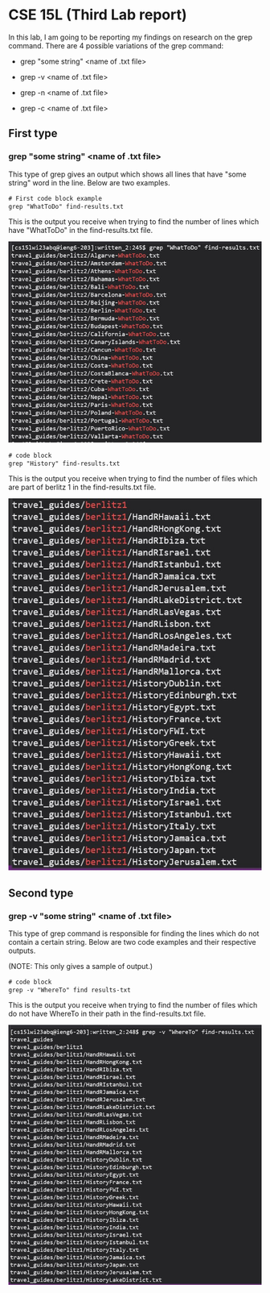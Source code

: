 # CSE 15L (Third Lab report)

In this lab, I am going to be reporting my findings on research on the grep command. There are 4 possible variations of the grep command: 

* grep "some string" <name of .txt file>
  
* grep -v <name of .txt file>
  
* grep -n <name of .txt file>
  
* grep -c <name of .txt file>
  
  
## First type
### grep "some string" <name of .txt file>
  
  
This type of grep gives an output which shows all lines that have "some string" word in the line. Below are two examples.
  
  ```
# First code block example
grep "WhatToDo" find-results.txt
```
  
This is the output you receive when trying to find the number of lines which have "WhatToDo" in the find-results.txt file.
  
![First Output](Report3ImageOne.jpg)

  
  ```
# code block
grep "History" find-results.txt
```
This is the output you receive when trying to find the number of files which are part of berlitz 1 in the find-results.txt file.
  
![Second Output](Report3ImageTwo.jpg)
 
  
## Second type
### grep -v "some string" <name of .txt file>
  
This type of grep command is responsible for finding the lines which do not contain a certain string. Below are two code examples and their respective outputs.

(NOTE: This only gives a sample of output.)
  
  ```
# code block
grep -v "WhereTo" find results-txt
```
This is the output you receive when trying to find the number of files which do not have WhereTo in their path in the find-results.txt file.
  
![Second Output](Report3ImageThree.jpg) 
  
  
  
  
  
